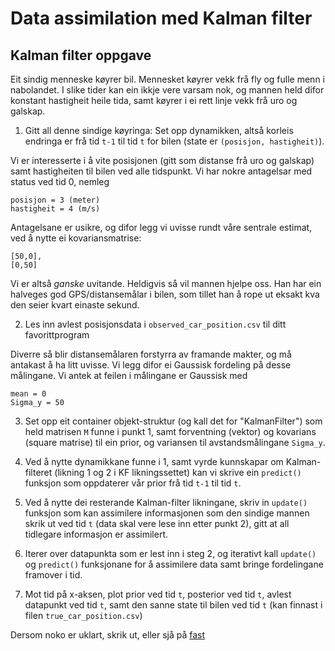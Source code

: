 # Data assimilation med Kalman filter


## Kalman filter oppgave

Eit sindig menneske køyrer bil. 
Mennesket køyrer vekk frå fly og fulle menn i nabolandet. 
I slike tider kan ein ikkje vere varsam nok, og mannen held difor konstant hastigheit heile tida, samt køyrer i ei rett linje vekk frå uro og galskap.

1. Gitt all denne sindige køyringa: Set opp dynamikken, altså korleis endringa er frå tid `t-1` til tid `t` for bilen (state er `(posisjon, hastigheit)`).

Vi er interesserte i å vite posisjonen (gitt som distanse frå uro og galskap) samt hastigheiten til bilen ved alle tidspunkt.
Vi har nokre antagelsar med status ved tid 0, nemleg
```
posisjon = 3 (meter)
hastigheit = 4 (m/s)
```
Antagelsane er usikre, og difor legg vi uvisse rundt våre sentrale estimat, ved å nytte ei kovariansmatrise:
```
[50,0],
[0,50]
```
Vi er altså _ganske_ uvitande.
Heldigvis så vil mannen hjelpe oss. Han har ein halveges god GPS/distansemålar i bilen, som tillet han å rope ut eksakt kva den seier kvart einaste sekund.

2. Les inn avlest posisjonsdata i `observed_car_position.csv` til ditt favorittprogram

Diverre så blir distansemålaren forstyrra av framande makter, og må antakast å ha litt uvisse.
Vi legg difor ei Gaussisk fordeling på desse målingane. Vi antek at feilen i målingane er Gaussisk med
```
mean = 0
Sigma_y = 50
```

3. Set opp eit container objekt-struktur (og kall det for "KalmanFilter") som held matrisen `M` funne i punkt 1, samt forventning (vektor) og kovarians (square matrise) til ein prior, og variansen til avstandsmålingane `Sigma_y`.

4. Ved å nytte dynamikkane funne i 1, samt vyrde kunnskapar om Kalman-filteret (likning 1 og 2 i KF likningssettet) kan vi skrive ein `predict()` funksjon som oppdaterer vår prior frå tid `t-1` til tid `t`.

5. Ved å nytte dei resterande Kalman-filter likningane, skriv in `update()` funksjon som kan assimilere informasjonen som den sindige mannen skrik ut ved tid `t` (data skal vere lese inn etter punkt 2), gitt at all tidlegare informasjon er assimilert.

6. Iterer over datapunkta som er lest inn i steg 2, og iterativt kall `update()` og `predict()` funksjonane for å assimilere data samt bringe fordelingane framover i tid.

7. Mot tid på x-aksen, plot prior ved tid `t`, posterior ved tid `t`, avlest datapunkt ved tid `t`, samt den sanne state til bilen ved tid `t` (kan finnast i filen `true_car_position.csv`)

Dersom noko er uklart, skrik ut, eller sjå på [fast](https://github.com/Sonat-Consulting/kf-demo/blob/main/kalman-filter/kalman-filter.ipynb)
